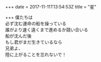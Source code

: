 +++
date = 2017-11-11T13:54:53Z
title = "星"

+++
僕たちは  
必ず沈む運命の船を操っている   
誰がより速く遠くまで進めるか競い合いる  
船が沈んだ後  
もし君がまだ生きているなら  
兄弟よ、  
陸に上がることを忘れないで！